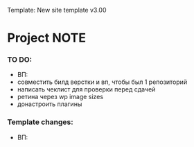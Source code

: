Template: New site template v3.00

# Project NOTE

### TO DO:
- ВП: 
- совместить билд верстки и вп, чтобы был 1 репозиторий
- написать чеклист для проверки перед сдачей
- ретина через wp image sizes
- донастроить плагины

### Template changes:
- ВП:
